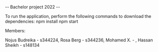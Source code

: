 -- Bachelor project 2022 --

To run the application, perform the following commands to download the dependencies:
npm install
npm start

Members:

Nojus Budreika - s344224,
Rosa Berg - s344236,
Mohamed X. - ,
Hassan Sheikh - s148134
